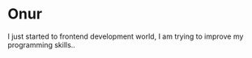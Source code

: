 # Onur
I just started to frontend development world, I am trying to improve my programming skills..
